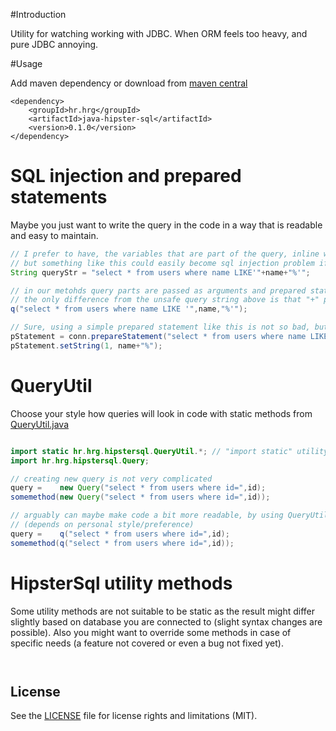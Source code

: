 #Introduction

Utility for watching working with JDBC. When ORM feels too heavy, and pure JDBC annoying.


#Usage

Add maven dependency or download from [maven central](http://repo1.maven.org/maven2/hr/hrg/java-hipster-sql/)

```
<dependency>
	<groupId>hr.hrg</groupId>
	<artifactId>java-hipster-sql</artifactId>
	<version>0.1.0</version>
</dependency>
```

# SQL injection and prepared statements
Maybe you just want to write the query in the code in a way that is readable and easy to maintain.

```java
// I prefer to have, the variables that are part of the query, inline with sql code, 
// but something like this could easily become sql injection problem if name variable comes from user input
String queryStr = "select * from users where name LIKE'"+name+"%'";

// in our metohds query parts are passed as arguments and prepared statments are used in the background 
// the only difference from the unsafe query string above is that "+" plus operator is replaced by "," comma
q("select * from users where name LIKE '",name,"%'");

// Sure, using a simple prepared statement like this is not so bad, but it gets complicated quickly
pStatement = conn.prepareStatement("select * from users where name LIKE ?");
pStatement.setString(1, name+"%");

```

# QueryUtil
Choose your style how queries will look in code with static methods from [QueryUtil.java](src/main/java/hr/hrg/hipstersql/QueryUtil.java)

```java

import static hr.hrg.hipstersql.QueryUtil.*; // "import static" utility methods from QueryUtil
import hr.hrg.hipstersql.Query;

// creating new query is not very complicated
query =    new Query("select * from users where id=",id);
somemethod(new Query("select * from users where id=",id));

// arguably can maybe make code a bit more readable, by using QueryUtil.q static method 
// (depends on personal style/preference)
query =    q("select * from users where id=",id);
somemethod(q("select * from users where id=",id));


```

# HipsterSql utility methods
Some utility methods are not suitable to be static as the result might differ slightly based
on database you are connected to (slight syntax changes are possible). Also you might want to
override some methods in case of specific needs (a feature not covered or even a bug not fixed yet).

```java



```


## License

See the [LICENSE](LICENSE.md) file for license rights and limitations (MIT).
